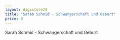 ```yaml
---
layout: digistore24
title: "Sarah Schmid - Schwangerschaft und Geburt"
price: 6
---
```

<p>Sarah Schmid - Schwangerschaft und Geburt</p>